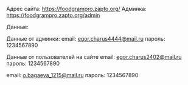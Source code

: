 Адрес сайта: https://foodgrampro.zapto.org/
Админка: https://foodgrampro.zapto.org/admin

Данные:

Данные от админки:
email: egor.charus4444@mail.ru
пароль: 1234567890

Данные от пользователей на сайте
email: egor.charus2402@mail.ru
пароль: 1234567890

email: o.bagaeva_1215@mail.ru
пароль: 1234567890